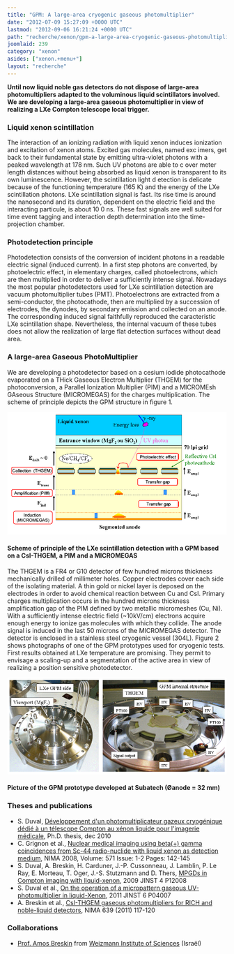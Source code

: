 ```yaml
---
title: "GPM: A large-area cryogenic gaseous photomultiplier"
date: "2012-07-09 15:27:09 +0000 UTC"
lastmod: "2012-09-06 16:21:24 +0000 UTC"
path: "recherche/xenon/gpm-a-large-area-cryogenic-gaseous-photomultiplier.en.md"
joomlaid: 239
category: "xenon"
asides: ["xenon.+menu+"]
layout: "recherche"
---
```

**Until now liquid noble gas detectors do not dispose of large-area photomultipliers adapted to the voluminous liquid scintillators involved. We are developing a large-area gaseous photomultiplier in view of realizing a LXe Compton telescope local trigger.**

### Liquid xenon scintillation

The interaction of an ionizing radiation with liquid xenon induces ionization and excitation of xenon atoms. Excited gas molecules, named exc imers, get back to their fundamental state by emitting ultra-violet photons with a peaked wavelength at 178 nm. Such UV photons are able to c over meter length distances without being absorbed as liquid xenon is transparent to its own luminescence. However, the scintillation light d etection is delicate because of the functioning temperature (165 K) and the energy of the LXe scintillation photons. LXe scintillation signal is fast. Its rise time is around the nanosecond and its duration, dependent on the electric field and the interacting particule, is about 10 0 ns. These fast signals are well suited for time event tagging and interaction depth determination into the time-projection chamber.

### Photodetection principle

Photodetection consists of the conversion of incident photons in a readable electric signal (induced current). In a first step photons are converted, by photoelectric effect, in elementary charges, called photoelectrons, which are then multiplied in order to deliver a sufficiently intense signal. Nowadays the most popular photodetectors used for LXe scintillation detection are vacuum photomultiplier tubes (PMT). Photoelectrons are extracted from a semi-conductor, the photocathode, then are multiplied by a succession of electrodes, the dynodes, by secondary emission and collected on an anode. The corresponding induced signal faithfully reproduced the caracteristic LXe scintillation shape. Nevertheless, the internal vacuum of these tubes does not allow the realization of large flat detection surfaces without dead area.

### A large-area Gaseous PhotoMultiplier

We are developing a photodetector based on a cesium iodide photocathode evaporated on a THick Gaseous Electron Multiplier (THGEM) for the photoconversion, a Parallel Ionization Multiplier (PIM) and a MICROMEsh GAseous Structure (MICROMEGAS) for the charges multiplication. The scheme of principle depicts the GPM structure in figure 1.

![PrincipleGPM](images/PrincipeGPMEnglish.gif)

#### Scheme of principle of the LXe scintillation detection with a GPM based on a CsI-THGEM, a PIM and a MICROMEGAS

The THGEM is a FR4 or G10 detector of few hundred microns thickness mechanically drilled of millimeter holes. Copper electrodes cover each side of the isolating material. A thin gold or nickel layer is deposed on the electrodes in order to avoid chemical reaction between Cu and CsI. Primary charges multiplication occurs in the hundred microns thickness amplification gap of the PIM defined by two metallic micromeshes (Cu, Ni). With a sufficiently intense electric field (~10kV/cm) electrons acquire enough energy to ionize gas molecules with which they collide. The anode signal is induced in the last 50 microns of the MICROMEGAS detector. The detector is enclosed in a stainless steel cryogenic vessel (304L). Figure 2 shows photographs of one of the GPM prototypes used for cryogenic tests. First results obtained at LXe temperature are promising. They permit to envisage a scaling-up and a segmentation of the active area in view of realizing a position sensitive photodetector.

![GPMProto](images/GPMProtoEnglish.gif)

#### Picture of the GPM prototype developed at Subatech (Øanode = 32 mm)

### Theses and publications

*   S. Duval, [Développement d'un photomultiplicateur gazeux cryogénique dédié à un télescope Compton au xénon liquide pour l'imagerie médicale](http://tel.archives-ouvertes.fr/tel-00594636_v1/), Ph.D. thesis, dec 2010
*   C. Grignon et al., [Nuclear medical imaging using beta(+) gamma coincidences from Sc-44 radio-nuclide with liquid xenon as detection medium](http://www.sciencedirect.com/science/article/pii/S0168900206018456), NIMA 2008, Volume: 571 Issue: 1-2 Pages: 142-145
*   S. Duval, A. Breskin, H. Carduner, J.-P. Cussonneau, J. Lamblin, P. Le Ray, E. Morteau, T. Oger, J.-S. Stutzmann and D. Thers, [MPGDs in Compton imaging with liquid-xenon](http://iopscience.iop.org/1748-0221/4/12/P12008), 2009 JINST 4 P12008
*   S. Duval et al., [On the operation of a micropattern gaseous UV-photomultiplier in liquid-Xenon](http://iopscience.iop.org/1748-0221/6/04/P04007), 2011 JINST 6 P04007
*   A. Breskin et al., [CsI-THGEM gaseous photomultipliers for RICH and noble-liquid detectors](http://dx.doi.org/10.1016/j.nima.2010.10.034), NIMA 639 (2011) 117-120

### Collaborations

*   [Prof. Amos Breskin](mailto:Amos.Breskin@weizmann.ac.il) from [Weizmann Institute of Sciences](http://www.weizmann.ac.il/) (Israël)
